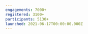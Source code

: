 ```yaml
---
engagements: 7000+
registered: 3100+
participants: 5130+
launched: 2021-06-17T00:00:00.000Z
---
```

